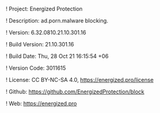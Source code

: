 ! Project: Energized Protection

! Description: ad.porn.malware blocking.

! Version: 6.32.0810.21.10.301.16

! Build Version: 21.10.301.16

! Build Date: Thu, 28 Oct 21 16:15:54 +06

! Version Code: 3011615

! License: CC BY-NC-SA 4.0, https://energized.pro/license

! Github: https://github.com/EnergizedProtection/block

! Web: https://energized.pro
